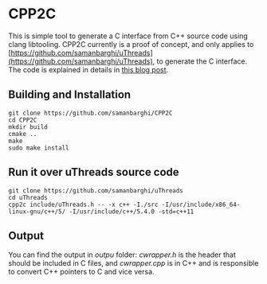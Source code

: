# CPP2C
This is simple tool to generate a C interface from C++ source code using clang libtooling. CPP2C currently is a proof of concept, 
and only applies to [https://github.com/samanbarghi/uThreads](https://github.com/samanbarghi/uThreads), to generate the C interface. The code is explained in details in [this blog post](http://samanbarghi.com/blog/2016/12/06/generate-c-interface-from-c-source-code-using-clang-libtooling/).

## Building and Installation
```
git clone https://github.com/samanbarghi/CPP2C
cd CPP2C
mkdir build
cmake ..
make
sudo make install
```

## Run it over uThreads source code
```
git clone https://github.com/samanbarghi/uThreads
cd uThreads
cpp2c include/uThreads.h -- -x c++ -I./src -I/usr/include/x86_64-linux-gnu/c++/5/ -I/usr/include/c++/5.4.0 -std=c++11
```

## Output
You can find the output in _outpu_ folder: _cwrapper.h_ is the header that should be included in C files, and _cwrapper.cpp_ is in C++ and is responsible to convert C++ pointers to C and vice versa. 
